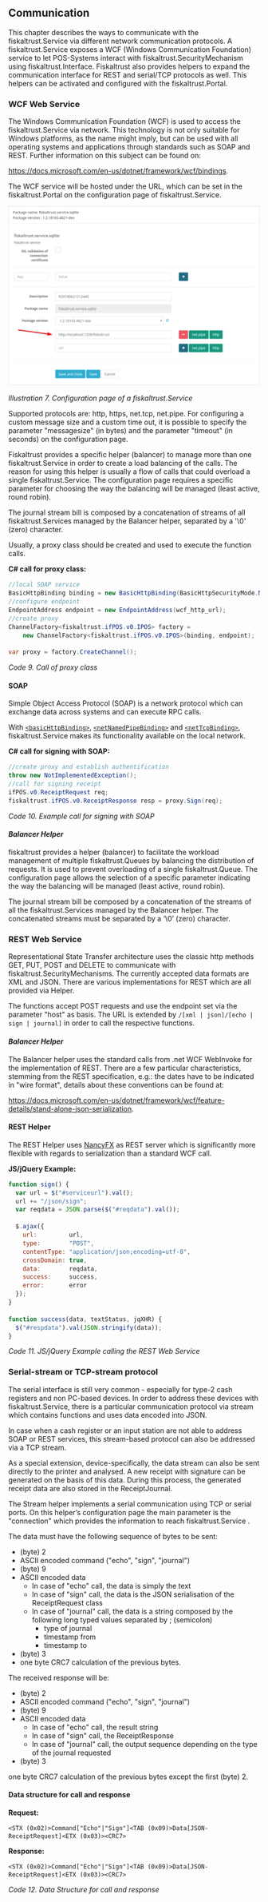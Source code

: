 ## Communication

This chapter describes the ways to communicate with the fiskaltrust.Service via different network communication protocols. A fiskaltrust.Service exposes a WCF (Windows Communication Foundation) service to let POS-Systems interact with fiskaltrust.SecurityMechanism using fiskaltrust.Interface. Fiskaltrust also provides helpers to expand the communication interface for REST and serial/TCP protocols as well. This helpers can be activated and configured with the fiskaltrust.Portal.

### WCF Web Service

The Windows Communication Foundation (WCF) is used to access the fiskaltrust.Service via network. This technology is not only suitable for Windows platforms, as the name might imply, but can be used with all operating systems and applications through standards such as SOAP and REST. Further information on this subject can be found on:

<https://docs.microsoft.com/en-us/dotnet/framework/wcf/bindings>.

The WCF service will be hosted under the URL, which can be set in the fiskaltrust.Portal on the configuration page of fiskaltrust.Service.

![](./images/01-configuration-page.png)

<span id="_Toc527986808" class="anchor"></span>*Illustration 7. Configuration page of a fiskaltrust.Service*

Supported protocols are: http, https, net.tcp, net.pipe. For configuring a custom message size and a custom time out, it is possible to specify the parameter "messagesize" (in bytes) and the parameter "timeout" (in seconds) on the configuration page.

Fiskaltrust provides a specific helper (balancer) to manage more than one fiskaltrust.Service in order to create a load balancing of the calls. The reason for using this helper is usually a flow of calls that could overload a single fiskaltrust.Service. The configuration page requires a specific parameter for choosing the way the balancing will be managed (least active, round robin).

The journal stream bill is composed by a concatenation of streams of all fiskaltrust.Services managed by the Balancer helper, separated by a '\\0' (zero) character.

Usually, a proxy class should be created and used to execute the function calls.

**C# call for proxy class:**
```cs
//local SOAP service
BasicHttpBinding binding = new BasicHttpBinding(BasicHttpSecurityMode.None);
//configure endpoint 
EndpointAddress endpoint = new EndpointAddress(wcf_http_url);
//create proxy 
ChannelFactory<fiskaltrust.ifPOS.v0.IPOS> factory = 
    new ChannelFactory<fiskaltrust.ifPOS.v0.IPOS>(binding, endpoint);

var proxy = factory.CreateChannel();
```

<span id="_Toc527986833" class="anchor"></span>*Code 9. Call of proxy class*

#### SOAP

Simple Object Access Protocol (SOAP) is a network protocol which can exchange data across systems and can execute RPC calls.

With [`<basicHttpBinding>`](https://msdn.microsoft.com/en-us/library/system.servicemodel.basichttpbinding\(v=vs.110\).aspx), [`<netNamedPipeBinding>`](https://msdn.microsoft.com/en-us/library/system.servicemodel.netnamedpipebinding\(v=vs.110\).aspx) and [`<netTcpBinding>`](https://msdn.microsoft.com/en-us/library/system.servicemodel.nettcpbinding\(v=vs.110\).aspx), fiskaltrust.Service makes its functionality available on the local network.

**C# call for signing with SOAP:**
```cs
//create proxy and establish authentification
throw new NotImplementedException();
//call for signing receipt
ifPOS.v0.ReceiptRequest req;
fiskaltrust.ifPOS.v0.ReceiptResponse resp = proxy.Sign(req);
```

<span id="_Toc527986834" class="anchor"></span>*Code 10. Example call for signing with SOAP*

#### *Balancer Helper*

fiskaltrust provides a helper (balancer) to facilitate the workload management of multiple fiskaltrust.Queues by balancing the distribution of requests. It is used to prevent overloading of a single fiskaltrust.Queue. The configuration page allows the selection of a specific parameter indicating the way the balancing will be managed (least active, round robin).

The journal stream bill be composed by a concatenation of the streams of all the fiskaltrust.Services managed by the Balancer helper. The concatenated streams must be separated by a ‘\\0’ (zero) character.

### REST Web Service

Representational State Transfer architecture uses the classic http methods GET, PUT, POST and DELETE to communicate with fiskaltrust.SecurityMechanisms. The currently accepted data formats are XML and JSON. There are various implementations for REST which are all provided via Helper.

The functions accept POST requests and use the endpoint set via the parameter "host" as basis. The URL is extended by `/[xml | json]/[echo | sign | journal]` in order to call the respective functions.

#### *Balancer Helper*

The Balancer helper uses the standard calls from .net WCF WebInvoke for the implementation of REST. There are a few particular characteristics, stemming from the REST specification, e.g.: the dates have to be indicated in "wire format", details about these conventions can be found at:

<https://docs.microsoft.com/en-us/dotnet/framework/wcf/feature-details/stand-alone-json-serialization>.

#### REST Helper

The REST Helper uses [NancyFX](http://nancyfx.org) as REST server which is significantly more flexible with regards to serialization than a standard WCF call.

**JS/jQuery Example:**
```js
function sign() {
  var url = $("#serviceurl").val();
  url += "/json/sign";
  var reqdata = JSON.parse($("#reqdata").val());

  $.ajax({
    url:         url,
    type:        "POST",
    contentType: "application/json;encoding=utf-8",
    crossDomain: true,
    data:        reqdata,
    success:     success,
    error:       error
  });
}

function success(data, textStatus, jqXHR) {
  $("#respdata").val(JSON.stringify(data));
}
```

<span id="_Toc527986835" class="anchor"></span>*Code 11. JS/jQuery Example calling the REST Web Service*

### Serial-stream or TCP-stream protocol

The serial interface is still very common - especially for type-2 cash registers and non PC-based devices. In order to address these devices with fiskaltrust.Service, there is a particular communication protocol via stream which contains functions and uses data encoded into JSON.

In case when a cash register or an input station are not able to address SOAP or REST services, this stream-based protocol can also be addressed via a TCP stream.

As a special extension, device-specifically, the data stream can also be sent directly to the printer and analysed. A new receipt with signature can be generated on the basis of this data. During this process, the generated receipt data are also stored in the ReceiptJournal.

The Stream helper implements a serial communication using TCP or serial ports. On this helper’s configuration page the main parameter is the "connection" which provides the information to reach fiskaltrust.Service .

The data must have the following sequence of bytes to be sent:

  - (byte) 2
  - ASCII encoded command ("echo", "sign", "journal")
  - (byte) 9
  - ASCII encoded data
    - In case of "echo" call, the data is simply the text
    - In case of "sign" call, the data is the JSON serialisation of the ReceiptRequest class
    - In case of "journal" call, the data is a string composed by the following long typed values separated by ; (semicolon)
      - type of journal
      - timestamp from
      - timestamp to
  - (byte) 3
  - one byte CRC7 calculation of the previous bytes.

The received response will be:

  - (byte) 2
  - ASCII encoded command ("echo", "sign", "journal")
  - (byte) 9
  - ASCII encoded data
    - In case of "echo" call, the result string
    - In case of "sign" call, the ReceiptResponse
    - In case of "journal" call, the output sequence depending on the type of the journal requested
  - (byte) 3

one byte CRC7 calculation of the previous bytes except the first (byte) 2.

#### Data structure for call and response

**Request:**
```
<STX (0x02)>Command["Echo"|"Sign"]<TAB (0x09)>Data[JSON-ReceiptRequest]<ETX (0x03)><CRC7>
```

**Response:**
```
<STX (0x02)>Command["Echo"|"Sign"]<TAB (0x09)>Data[JSON-ReceiptRequest]<ETX (0x03)><CRC7>
```

<span id="_Toc527986836" class="anchor"></span>*Code 12. Data Structure for call and response*
